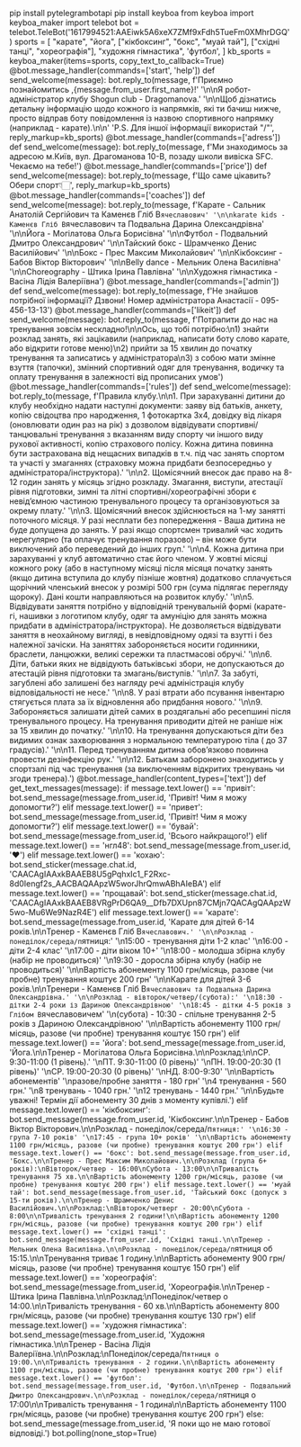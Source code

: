 pip install pytelegrambotapi
pip install keyboa
from keyboa import keyboa_maker
import telebot
bot = telebot.TeleBot('1617994521:AAEiwk5A6xeX7ZMf9xFdh5TueFm0XMhrDGQ')
sports = [
    "карате",
    "йога",
    ["кікбоксинг", "бокс", "муай тай"],
    ["східні танці", "хореографія"],
    "художня гімнастика",
    'футбол',
]
kb_sports = keyboa_maker(items=sports, copy_text_to_callback=True)
@bot.message_handler(commands=['start', 'help'])
def send_welcome(message):
    bot.reply_to(message, f'Приємно познайомитись ,{message.from_user.first_name}!'
                 '\n\nЯ робот-адміністратор клубу Shogun club - Dragomanova.'
                 '\n\nЩоб дізнатись детальну інформацію щодо кожного із напрямків, які ти бачиш нижче, просто відправ боту повідомлення із назвою спортивного напрямку (наприклад - карате).\n\n'
                 'P.S. Для іншої інформації використай "/"', reply_markup=kb_sports)
@bot.message_handler(commands=['adress'])
def send_welcome(message):
    bot.reply_to(message, f'Ми знаходимось за адресою м.Київ, вул. Драгоманова 10-B, позаду школи вивіска SFC. Чекаємо на тебе!')
    @bot.message_handler(commands=['price'])
def send_welcome(message):
    bot.reply_to(message, f'Що саме цікавить? Обери спорт👇🏻', reply_markup=kb_sports)
@bot.message_handler(commands=['coaches'])
def send_welcome(message):
    bot.reply_to(message, f'Карате - Сальник Анатолій Сергійович та Каменєв Гліб В`ячеславович'
                 '\n\nkarate kids - Каменєв Гліб В`ячеславович та Подвальна Дарина Олександрівна'
                 '\n\nЙога - Могілатова Ольга Борисівна'
                 '\n\nФутбол - Подвальний Дмитро Олександрович'
                 '\n\nТайский бокс - Шрамченко Денис Василійович'
                 '\n\nБокс - Прес Максим Миколайович'
                 '\n\nКікбоксинг - Бабов Віктор Вікторович'
                 '\n\nBelly dance - Мельник Олена Василівна'
                 '\n\nChoreography - Штика Ірина Павлівна'
                 '\n\nХудожня гімнастика - Васіна Лідія Валеріївна')
      @bot.message_handler(commands=['admin'])
def send_welcome(message):
    bot.reply_to(message, f'Не знайшов потрібної інформації? Дзвони! Номер адміністратора Анастасії - 095-456-13-13')
          @bot.message_handler(commands=['likeit'])
def send_welcome(message):
    bot.reply_to(message, f'Потрапити до нас на тренування зовсім нескладно!\n\nОсь, що тобі потрібно:\n1) знайти розклад занять, які зацікавили (наприклад, написати боту слово карате, або відкрити готове меню)\n2) прийти за 15 хвилин до початку тренування та записатись у адміністратора\n3) з собою мати змінне взуття (тапочки), змінний спортивний одяг для тренування, водичку та оплату тренування в залежності від прописаних умов') 
         @bot.message_handler(commands=['rules'])
def send_welcome(message):
    bot.reply_to(message, f'Правила клубу.\n\n1. При зарахуванні дитини до клубу необхідно надати наступні документи: заяву від батьків, анкету, копію свідоцтва про народження, 1 фотокартка 3х4, довідку від лікаря (оновлювати один раз на рік) з дозволом відвідувати спортивні/танцювальні тренування з вказанням виду спорту чи іншого виду рухової активності, копію страхового полісу. Кожна дитина повинна бути застрахована від нещасних випадків в т.ч. під час занять спортом та участі у змаганнях (страховку можна придбати безпосередньо у адміністратора/інструктора).'
'\n\n2. Щомісячний внесок дає право на 8-12 годин занять у місяць згідно розкладу. Змагання, виступи, атестації рівня підготовки, зимні та літні спортивні/хореографічні збори є невід’ємною частиною тренувального процесу та організовуються за окрему плату.'
'\n\n3. Щомісячний внесок здійснюється на 1-му занятті поточного місяця. У разі несплати без попередження - Ваша дитина не буде допущена до занять. У разі якщо спортсмен тривалий час ходить нерегулярно (та оплачує тренування поразово) – він може бути виключений або переведений до інших груп.'
'\n\n4. Кожна дитина при зарахуванні у клуб автоматично стає його членом. У жовтні місяці кожного року (або в наступному місяці після місяця початку занять (якщо дитина вступила до клубу пізніше жовтня) додатково сплачується щорічний членський внесок у розмірі 500 грн (сума підлягає перегляду щороку). Дані кошти направляються на розвиток клубу.'
'\n\n5. Відвідувати заняття потрібно у відповідній тренувальній формі (карате-гі, нашивки з логотипом клубу, одяг та амуніцію для занять можна придбати в адміністратора/інструктора). Не дозволяється відвідувати заняття в неохайному вигляді, в невідповідному одязі та взутті і без належної зачіски. На заняттях забороняється носити годинники, браслети, ланцюжки, великі сережки та пластмасові обручі.'
'\n\n6. Діти, батьки яких не відвідують батьківські збори, не допускаються до атестацій рівня підготовки та змагань/виступів.'
'\n\n7. За забуті, загублені або залишені без нагляду речі адміністрація клубу відповідальності не несе.'
'\n\n8. У разі втрати або псування інвентарю стягується плата за їх відновлення або придбання нового.'
'\n\n9. Забороняється залишати дітей самих в роздягальні або ресепшині після тренувального процесу. На тренування приводити дітей не раніше ніж за 15 хвилин до початку.'
'\n\n10. На тренування допускаються діти без видимих ознак захворювання з нормальною температурою тіла ( до 37 градусів).'
'\n\n11. Перед тренуванням дитина обов’язково повинна провести дезінфекцію рук.'
'\n\n12. Батькам заборонено знаходитись у спортзалі під час тренування (за виключенням відкритих тренувань чи згоди тренера).')
@bot.message_handler(content_types=['text'])
def get_text_messages(message):
    if message.text.lower() == 'привіт':
        bot.send_message(message.from_user.id, 'Привіт! Чим я можу допомогти?')
    elif message.text.lower() == 'привет':
        bot.send_message(message.from_user.id, 'Привіт! Чим я можу допомогти?')
    elif message.text.lower() == 'бувай':
        bot.send_message(message.from_user.id, 'Всього найкращого!')
    elif message.text.lower() == 'нгл48':
        bot.send_message(message.from_user.id, '❤️')
    elif message.text.lower() == 'кохаю':
        bot.send_sticker(message.chat.id, 'CAACAgIAAxkBAAEB8U5gPqhxIc1_F2Rxc-8d0Iengf2s_AACBAQAApzW5worJhrQmwABhAIeBA')
    elif message.text.lower() == 'прощавай':
        bot.send_sticker(message.chat.id, 'CAACAgIAAxkBAAEB8VRgPrD6QA9__Dfb7DXUpn87CMjn7QACAgQAApzW5wo-Mu6We9NazR4E')
    elif message.text.lower() == 'карате':
        bot.send_message(message.from_user.id, 'Карате для дітей 6-14 років.\n\nТренер - Каменєв Гліб В`ячеславович.'
                         '\n\nРозклад - понеділок/середа/п`ятниця:'
                         '\n15:00 - тренування діти 1-2 клас'
                         '\n16:00 - діти 2-4 клас'
                         '\n17:00 - діти віком 10+'
                         '\n18:00 - молодша збірна клубу (набір не проводиться)'
                         '\n19:30 - доросла збірна клубу (набір не проводиться)'
                         '\n\nВартість абонементу 1100 грн/місяць, разове (чи пробне) тренування коштує 200 грн'
                         '\n\nКарате для дітей 3-6 років.\n\nТренери - Каменєв Гліб В`ячеславович та Подвальна Дарина Олександрівна.'
                         '\n\nРозклад - вівторок/четвер/(субота):'
                         '\n18:30 - дітки 2-4 роки із Дариною Олександрівною'
                         '\n18:45 - дітки 4-5 років з Глібом В`ячеславовичем'
                         '\n(субота) - 10:30 - спільне тренування 2-5 років з Дариною Олександрівною'
                         '\n\nВартість абонементу 1100 грн/місяць, разове (чи пробне) тренування коштує 150 грн')
    elif message.text.lower() == 'йога':
        bot.send_message(message.from_user.id, 'Йога.\n\nТренер - Могілатова Ольга Борисівна.\n\nРозклад:\n\nСР. 9:30-11:00 (1 рівень).'
                         '\nПТ. 9:30-11:00 (0 рівень)'
                         '\nПН. 19:00-20:30 (1 рівень)'
                         '\nСР. 19:00-20:30 (0 рівень)'
                         '\nНД. 8:00-9:30'
                         '\n\nВартість абонементів'
                         '\nразове/пробне заняття  - 180 грн'
                         '\n4 тренування  - 560 грн.' 
                         '\n8 тренувань - 1040 грн.'
                         '\n12 тренувань - 1440 грн.'
                         '\n\nБудьте уважні! Термін дії абонементу 30 днів з моменту купівлі.')
    elif message.text.lower() == 'кікбоксинг':
        bot.send_message(message.from_user.id, 'Кікбоксинг.\n\nТренер - Бабов Віктор Вікторович.\n\nРозклад - понеділок/середа/п`ятниця:'
                         '\n16:30 - група 7-10 років'
                         '\n17:45 - група 10+ років'
                         '\n\nВартість абонементу 1100 грн/місяць, разове (чи пробне) тренування коштує 200 грн')
    elif message.text.lower() == 'бокс':
        bot.send_message(message.from_user.id, 'Бокс.\n\nТренер - Прес Максим Миколайович.\n\nРозклад (група 6+ років):\nВівторок/четвер - 16:00\nСубота - 13:00\n\nТривалість тренування 75 хв.\n\nВартість абонементу 1200 грн/місяць, разове (чи пробне) тренування коштує 200 грн')
    elif message.text.lower() == 'муай тай':
        bot.send_message(message.from_user.id, 'Тайський бокс (допуск з 15-ти років).\n\nТренер - Шрамченко Денис Василійович.\n\nРозклад:\nВівторок/четверг - 20:00\nСубота - 8:00\n\nТривалість тренування 2 години!\n\nВартість абонементу 1200 грн/місяць, разове (чи пробне) тренування коштує 200 грн')
    elif message.text.lower() == 'східні танці':
        bot.send_message(message.from_user.id, 'Східні танці.\n\nТренер - Мельник Олена Василівна.\n\nРозклад - понеділок/середа/п`ятниця об 15:15.\n\nТренування триває 1 годину.\n\nВартість абонементу 900 грн/місяць, разове (чи пробне) тренування коштує 150 грн')
    elif message.text.lower() == 'хореографія':
        bot.send_message(message.from_user.id, 'Хореографія.\n\nТренер - Штика Ірина Павлівна.\n\nРозклад:\nПонеділок/четвер о 14:00.\n\nТривалість тренування - 60 хв.\n\nВартість абонементу 800 грн/місяць, разове (чи пробне) тренування коштує 130 грн')
    elif message.text.lower() == 'художня гімнастика':
        bot.send_message(message.from_user.id, 'Художня гімнастика.\n\nТренер - Васіна Лідія Валеріївна.\n\nРозклад:\nПонеділок/середа/п`ятниця о 19:00.\n\nТривалість тренування - 2 години.\n\nВартість абонементу 1100 грн/місяць, разове (чи пробне) тренування коштує 200 грн')
    elif message.text.lower() == 'футбол':
        bot.send_message(message.from_user.id, 'Футбол.\n\nТренер - Подвальний Дмитро Олександрович.\n\nРозклад - понеділок/середа/п`ятниця о 17:00\n\nТривалість тренування - 1 година\n\nВартість абонементу 1100 грн/місяць, разове (чи пробне) тренування коштує 200 грн')
    else:
        bot.send_message(message.from_user.id, 'Я поки що не маю готової відповіді.')
        bot.polling(none_stop=True)
